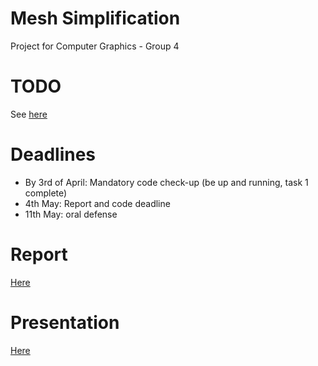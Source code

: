 # Mesh Simplification
Project for Computer Graphics - Group 4


# TODO 
See [here](https://github.ugent.be/pkukoba/Computer-Graphics---Mesh-Simplification/projects/1)

# Deadlines
- By 3rd of April: Mandatory code check-up (be up and running, task 1 complete)
- 4th May: Report and code deadline
- 11th May: oral defense


# Report
[Here](https://www.overleaf.com/project/605da38bc4d47db27383aaa5)

# Presentation
[Here](https://ugentbe-my.sharepoint.com/:p:/r/personal/philip_kukoba_ugent_be/_layouts/15/Doc.aspx?sourcedoc=%7BAC1B41B6-2495-46F5-8077-CEBB173CE62D%7D&file=Mesh%20simplification%20for%20Computer%20Graphics.pptx&action=edit&mobileredirect=true)
